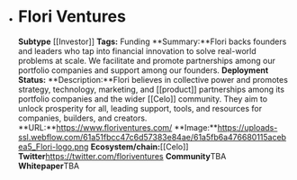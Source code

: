 - # Flori Ventures
  **Subtype** [[Investor]]
  **Tags:** Funding
  **Summary:**Flori backs founders and leaders who tap into financial innovation to solve real-world problems at scale. We facilitate and promote partnerships among our portfolio companies and support among our founders. 
  **Deployment Status:**
  **Description:**Flori believes in collective power and promotes strategy, technology, marketing, and [[product]] partnerships among its portfolio companies and the wider [[Celo]] community. They aim to unlock prosperity for all, leading support, tools, and resources for companies, builders, and creators. 
  **URL:**https://www.floriventures.com/
  **Image:**https://uploads-ssl.webflow.com/61a51fbcc47c6d57383e84ae/61a5fb6a476680115acebea5_Flori-logo.png
  **Ecosystem/chain:**[[Celo]]
  **Twitter**https://twitter.com/floriventures
  **Community**TBA
  **Whitepaper**TBA